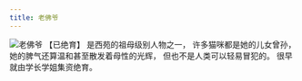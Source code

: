```yaml
---
title: 老佛爷
---
```

![老佛爷](/mao/老佛爷.jpg)
【已绝育】
是西苑的祖母级别人物之一，
许多猫咪都是她的儿女曾孙，
她的脾气还算温和甚至散发着母性的光辉，
但也不是人类可以轻易冒犯的。
很早就由学长学姐集资绝育。